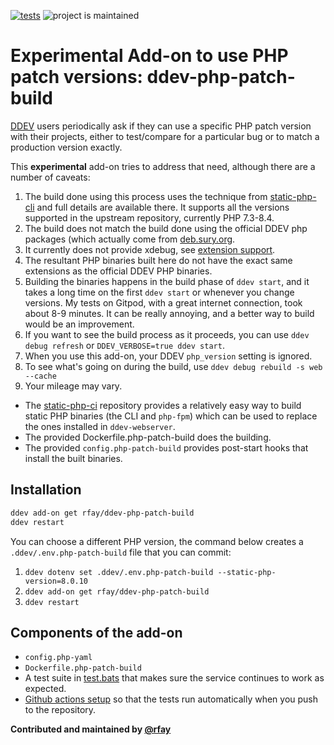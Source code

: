 [![tests](https://github.com/rfay/ddev-php-patch-build/actions/workflows/tests.yml/badge.svg)](https://github.com/rfay/ddev-php-patch-build/actions/workflows/tests.yml) ![project is maintained](https://img.shields.io/maintenance/yes/2025.svg)

# Experimental Add-on to use PHP patch versions: ddev-php-patch-build

[DDEV](https://ddev.com) users periodically ask if they can use a specific PHP patch version with their projects, either to test/compare for a particular bug or to match a production version exactly.

This **experimental** add-on tries to address that need, although there are a number of caveats:

1. The build done using this process uses the technique from [static-php-cli](https://github.com/crazywhalecc/static-php-cli) and full details are available there. It supports all the versions supported in the upstream repository, currently PHP 7.3-8.4.
2. The build does not match the build done using the official DDEV php packages (which actually come from [deb.sury.org](https://deb.sury.org/).
3. It currently does not provide xdebug, see [extension support](https://static-php.dev/en/guide/extension-notes.html).
4. The resultant PHP binaries built here do not have the exact same extensions as the official DDEV PHP binaries.
5. Building the binaries happens in the build phase of `ddev start`, and it takes a long time on the first `ddev start` or whenever you change versions. My tests on Gitpod, with a great internet connection, took about 8-9 minutes. It can be really annoying, and a better way to build would be an improvement.
6. If you want to see the build process as it proceeds, you can use `ddev debug refresh` or `DDEV_VERBOSE=true ddev start`.
7. When you use this add-on, your DDEV `php_version` setting is ignored.
8. To see what's going on during the build, use `ddev debug rebuild -s web --cache`
9. Your mileage may vary.

* The [static-php-ci](https://github.com/crazywhalecc/static-php-cli) repository provides a relatively easy way to build static PHP binaries (the CLI and `php-fpm`) which can be used to replace the ones installed in `ddev-webserver`.
* The provided Dockerfile.php-patch-build does the building.
* The provided `config.php-patch-build` provides post-start hooks that install the built binaries.

## Installation

```bash
ddev add-on get rfay/ddev-php-patch-build
ddev restart
```

You can choose a different PHP version, the command below creates a `.ddev/.env.php-patch-build` file that you can commit:

1. `ddev dotenv set .ddev/.env.php-patch-build --static-php-version=8.0.10`
1. `ddev add-on get rfay/ddev-php-patch-build`
2. `ddev restart`

## Components of the add-on

* `config.php-yaml`
* `Dockerfile.php-patch-build`
* A test suite in [test.bats](tests/test.bats) that makes sure the service continues to work as expected.
* [Github actions setup](.github/workflows/tests.yml) so that the tests run automatically when you push to the repository.


**Contributed and maintained by [@rfay](https://github.com/rfay)**
